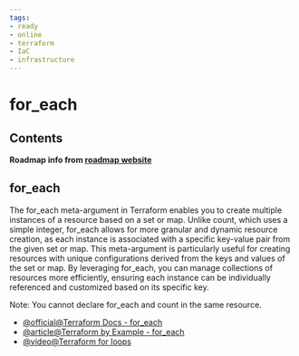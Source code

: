 ```yaml
---
tags:
- ready
- online
- terraform
- IaC
- infrastructure
---
```


# for_each

## Contents

__Roadmap info from [roadmap website](https://roadmap.sh/terraform/for_each@gcdg_GhAacIWzv19ITTE_)__

## for\_each

The for\_each meta-argument in Terraform enables you to create multiple instances of a resource based on a set or map. Unlike count, which uses a simple integer, for\_each allows for more granular and dynamic resource creation, as each instance is associated with a specific key-value pair from the given set or map. This meta-argument is particularly useful for creating resources with unique configurations derived from the keys and values of the set or map. By leveraging for\_each, you can manage collections of resources more efficiently, ensuring each instance can be individually referenced and customized based on its specific key.

Note: You cannot declare for\_each and count in the same resource.

* [@official@Terraform Docs - for\_each](https://developer.hashicorp.com/terraform/language/meta-arguments/for_each)
* [@article@Terraform by Example - for\_each](https://www.terraformbyexample.com/for_each)
* [@video@Terraform for loops](https://www.youtube.com/watch?v=4qO7WK6D3cA)
